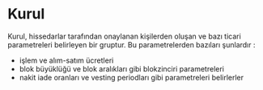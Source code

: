 # Kurul

Kurul, hissedarlar tarafından onaylanan kişilerden oluşan ve bazı ticari 
parametreleri belirleyen bir gruptur. Bu parametrelerden bazıları şunlardır : 

* işlem ve alım-satım ücretleri
* blok büyüklüğü ve blok aralıkları gibi blokzinciri parametreleri 
* nakit iade oranları ve vesting periodları gibi  parametreleri 
		belirlerler